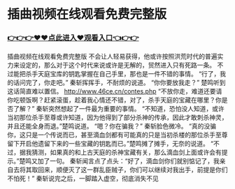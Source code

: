 # 插曲视频在线观看免费完整版

### <a href="https://github.com/xinfue/dunp/issues/2">👉👉👉♥♥点此进入♥观看入口👈👉👉</a>

插曲视频在线观看免费完整版
不会让人轻易获得，他或许按照洪荒时代的普遍实力来设定的，那么对于这个时代来说或许是无解的，贸然进入只有死路一条。
    不过能把杀手天庭宝库的钥匙掌握在自己手里，那也是一件不错的事情。
    “行了，我的话问完了，你走吧。”
    秦斩挥挥手，不耐烦的说道。
    “你你要放我走？”
    楚鸣听到这话简直难以置信。
    http://www.46ce.cn/contes.php
    “不放你走，难道还要请你吃顿饭啊？赶紧滚蛋，趁着我心情还不错，对了，杀手天庭的宝藏在哪里？你是否了解？”
    秦斩突然想起了一件最为重要的事情。
    “不知道，恐怕没人知道，或许当初那位杀手至尊或许知道，因为他得到了部分杀神的传承，因此才敢刺杀神灵，并且还能全身而退。”楚鸣说道。
    “嗯？你在骗我？”
    秦斩脸色微冷。
    “真的没骗你，这只是一个传说而已，甚至滴血剑都有可能真的只是当初杀楼的那位杀手至尊留下开启他遗留下来的一些宝藏的钥匙而已。”楚鸣摊了摊手，无奈的说道。
    “不过，据我猜测，如果真的和上古天庭的杀神宝藏有关，那么滴血剑上面或许会有提示。”楚鸣又加了一句。
    秦斩闻言点了点头：“好了，滴血剑你们就别惦记了，我亲自去将其取回来，顺便灭了这一群乱臣贼子，你们可以继续对我出手，前提是你们不怕死！”
    秦斩说完之后，一脚踏入虚空，彻底消失不见
